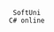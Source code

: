 

                                                           SoftUni 
                                                          C# online  		  	    
